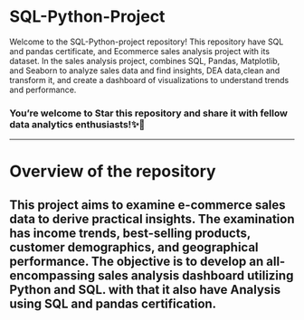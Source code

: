 # SQL-Python-Project
Welcome to the SQL-Python-project repository! This repository have SQL and pandas certificate, and Ecommerce sales analysis project with its dataset. In the sales analysis project, combines SQL, Pandas, Matplotlib, and Seaborn to analyze sales data and find insights, DEA data,clean and transform it, and create a dashboard of visualizations to understand trends and performance. 

### You’re welcome to Star this repository and share it with fellow data analytics enthusiasts!✨🎉
----------------------------------------------------------------------------------------------------------------------------------------------------------------------------------------
# Overview of the repository 
This project aims to examine e-commerce sales data to derive practical insights. The examination has income trends, best-selling products, customer demographics, and geographical performance. The objective is to develop an all-encompassing sales analysis dashboard utilizing Python and SQL. with that it also have Analysis using SQL and pandas certification.
-----------------------------------------------------------------------------------------------------------------------------------------------------------------------------------------

